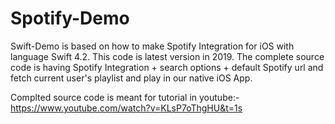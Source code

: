 # Spotify-Demo
Swift-Demo is based on how to make Spotify Integration for iOS with language Swift 4.2. This code is latest version in 2019. 
The complete source code is having Spotify Integration + search options + default Spotify url and fetch current user's playlist and play in our native iOS App.

Complted source code is meant for tutorial in youtube:- https://www.youtube.com/watch?v=KLsP7oThgHU&t=1s
